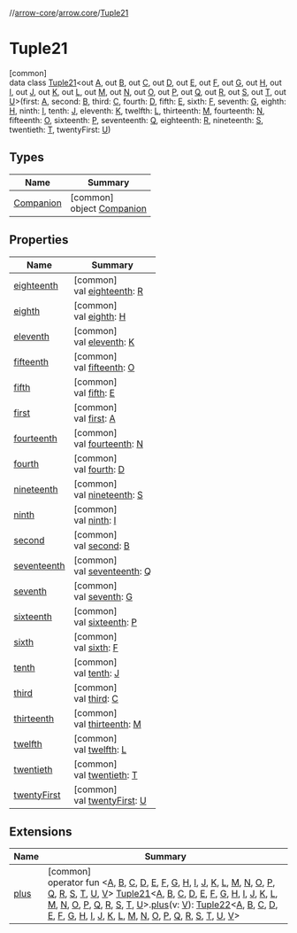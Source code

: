 //[arrow-core](../../../index.md)/[arrow.core](../index.md)/[Tuple21](index.md)

# Tuple21

[common]\
data class [Tuple21](index.md)&lt;out [A](index.md), out [B](index.md), out [C](index.md), out [D](index.md), out [E](index.md), out [F](index.md), out [G](index.md), out [H](index.md), out [I](index.md), out [J](index.md), out [K](index.md), out [L](index.md), out [M](index.md), out [N](index.md), out [O](index.md), out [P](index.md), out [Q](index.md), out [R](index.md), out [S](index.md), out [T](index.md), out [U](index.md)&gt;(first: [A](index.md), second: [B](index.md), third: [C](index.md), fourth: [D](index.md), fifth: [E](index.md), sixth: [F](index.md), seventh: [G](index.md), eighth: [H](index.md), ninth: [I](index.md), tenth: [J](index.md), eleventh: [K](index.md), twelfth: [L](index.md), thirteenth: [M](index.md), fourteenth: [N](index.md), fifteenth: [O](index.md), sixteenth: [P](index.md), seventeenth: [Q](index.md), eighteenth: [R](index.md), nineteenth: [S](index.md), twentieth: [T](index.md), twentyFirst: [U](index.md))

## Types

| Name | Summary |
|---|---|
| [Companion](-companion/index.md) | [common]<br>object [Companion](-companion/index.md) |

## Properties

| Name | Summary |
|---|---|
| [eighteenth](eighteenth.md) | [common]<br>val [eighteenth](eighteenth.md): [R](index.md) |
| [eighth](eighth.md) | [common]<br>val [eighth](eighth.md): [H](index.md) |
| [eleventh](eleventh.md) | [common]<br>val [eleventh](eleventh.md): [K](index.md) |
| [fifteenth](fifteenth.md) | [common]<br>val [fifteenth](fifteenth.md): [O](index.md) |
| [fifth](fifth.md) | [common]<br>val [fifth](fifth.md): [E](index.md) |
| [first](first.md) | [common]<br>val [first](first.md): [A](index.md) |
| [fourteenth](fourteenth.md) | [common]<br>val [fourteenth](fourteenth.md): [N](index.md) |
| [fourth](fourth.md) | [common]<br>val [fourth](fourth.md): [D](index.md) |
| [nineteenth](nineteenth.md) | [common]<br>val [nineteenth](nineteenth.md): [S](index.md) |
| [ninth](ninth.md) | [common]<br>val [ninth](ninth.md): [I](index.md) |
| [second](second.md) | [common]<br>val [second](second.md): [B](index.md) |
| [seventeenth](seventeenth.md) | [common]<br>val [seventeenth](seventeenth.md): [Q](index.md) |
| [seventh](seventh.md) | [common]<br>val [seventh](seventh.md): [G](index.md) |
| [sixteenth](sixteenth.md) | [common]<br>val [sixteenth](sixteenth.md): [P](index.md) |
| [sixth](sixth.md) | [common]<br>val [sixth](sixth.md): [F](index.md) |
| [tenth](tenth.md) | [common]<br>val [tenth](tenth.md): [J](index.md) |
| [third](third.md) | [common]<br>val [third](third.md): [C](index.md) |
| [thirteenth](thirteenth.md) | [common]<br>val [thirteenth](thirteenth.md): [M](index.md) |
| [twelfth](twelfth.md) | [common]<br>val [twelfth](twelfth.md): [L](index.md) |
| [twentieth](twentieth.md) | [common]<br>val [twentieth](twentieth.md): [T](index.md) |
| [twentyFirst](twenty-first.md) | [common]<br>val [twentyFirst](twenty-first.md): [U](index.md) |

## Extensions

| Name | Summary |
|---|---|
| [plus](../plus.md) | [common]<br>operator fun &lt;[A](../plus.md), [B](../plus.md), [C](../plus.md), [D](../plus.md), [E](../plus.md), [F](../plus.md), [G](../plus.md), [H](../plus.md), [I](../plus.md), [J](../plus.md), [K](../plus.md), [L](../plus.md), [M](../plus.md), [N](../plus.md), [O](../plus.md), [P](../plus.md), [Q](../plus.md), [R](../plus.md), [S](../plus.md), [T](../plus.md), [U](../plus.md), [V](../plus.md)&gt; [Tuple21](index.md)&lt;[A](../plus.md), [B](../plus.md), [C](../plus.md), [D](../plus.md), [E](../plus.md), [F](../plus.md), [G](../plus.md), [H](../plus.md), [I](../plus.md), [J](../plus.md), [K](../plus.md), [L](../plus.md), [M](../plus.md), [N](../plus.md), [O](../plus.md), [P](../plus.md), [Q](../plus.md), [R](../plus.md), [S](../plus.md), [T](../plus.md), [U](../plus.md)&gt;.[plus](../plus.md)(v: [V](../plus.md)): [Tuple22](../-tuple22/index.md)&lt;[A](../plus.md), [B](../plus.md), [C](../plus.md), [D](../plus.md), [E](../plus.md), [F](../plus.md), [G](../plus.md), [H](../plus.md), [I](../plus.md), [J](../plus.md), [K](../plus.md), [L](../plus.md), [M](../plus.md), [N](../plus.md), [O](../plus.md), [P](../plus.md), [Q](../plus.md), [R](../plus.md), [S](../plus.md), [T](../plus.md), [U](../plus.md), [V](../plus.md)&gt; |
